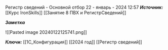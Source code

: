 
Регистр сведений - Основной отбор
 22 - январь - 2024  12:57 
***Источник:***  [[Курс IronSkills]] [[Занятие 8 ПВХ и РегистрСведений]]

***Заметка*** 

![[Pasted image 20240122125741.png]]


***Ключи:*** [[1С_Конфигурация]] [[2024 год]] [[Регистр сведений]]